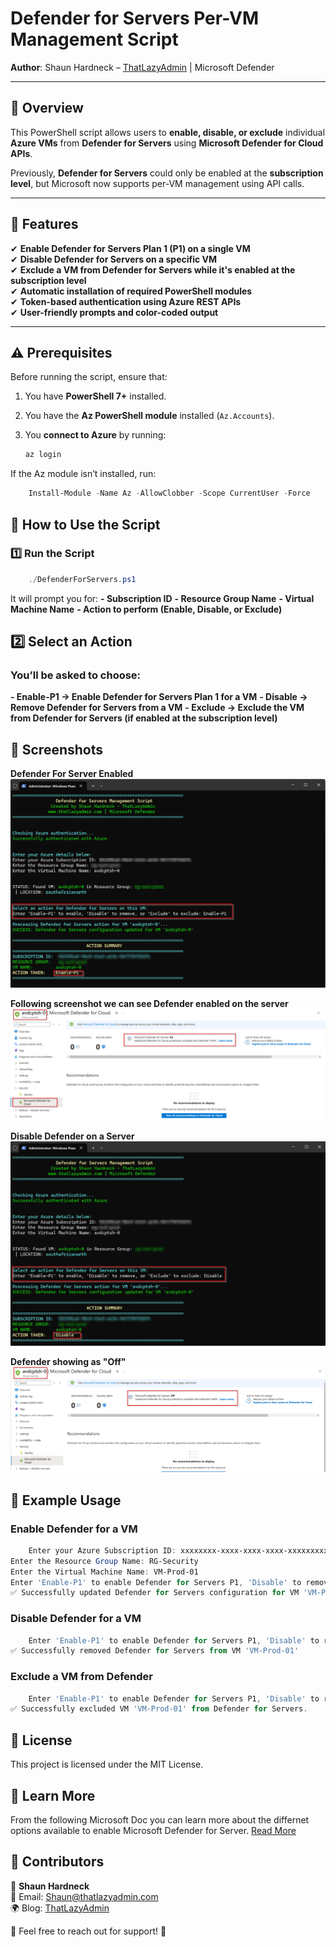 # Defender for Servers Per-VM Management Script

**Author**: Shaun Hardneck – [ThatLazyAdmin](https://www.thatlazyadmin.com) | Microsoft Defender 

---

## 📌 Overview

This PowerShell script allows users to **enable, disable, or exclude** individual **Azure VMs** from **Defender for Servers** using **Microsoft Defender for Cloud APIs**.

Previously, **Defender for Servers** could only be enabled at the **subscription level**, but Microsoft now supports per-VM management using API calls.

---

## 🚀 Features

✔ **Enable Defender for Servers Plan 1 (P1) on a single VM**  
✔ **Disable Defender for Servers on a specific VM**  
✔ **Exclude a VM from Defender for Servers while it's enabled at the subscription level**  
✔ **Automatic installation of required PowerShell modules**  
✔ **Token-based authentication using Azure REST APIs**  
✔ **User-friendly prompts and color-coded output**  

---

## ⚠ Prerequisites

Before running the script, ensure that:

1. You have **PowerShell 7+** installed.
2. You have the **Az PowerShell module** installed (`Az.Accounts`).
3. You **connect to Azure** by running:

   ```powershell
   az login
    ```
If the Az module isn’t installed, run:

```powershell
    Install-Module -Name Az -AllowClobber -Scope CurrentUser -Force
```

## 📌 How to Use the Script
### 1️⃣ Run the Script

```powershell
    ./DefenderForServers.ps1
```

It will prompt you for:
 **- Subscription ID**
 **- Resource Group Name**
 **- Virtual Machine Name**
 **- Action to perform (Enable, Disable, or Exclude)**

## 2️⃣ Select an Action
### You’ll be asked to choose:
**- Enable-P1 → Enable Defender for Servers Plan 1 for a VM**
**- Disable → Remove Defender for Servers from a VM**
**- Exclude → Exclude the VM from Defender for Servers (if enabled at the subscription level)**

## 📸 Screenshots

**Defender For Server Enabled**
![alt text](https://github.com/thatlazyadmin/DeathStarScriptHub/blob/main/Defender-For-Cloud/DefenderForServerIndividualEnablement/Enable-DefenderServerP1-01.png)

**Following screenshot we can see Defender enabled on the server**
![alt text](https://github.com/thatlazyadmin/DeathStarScriptHub/blob/main/Defender-For-Cloud/DefenderForServerIndividualEnablement/Enable-DefenderServerP1-02.png)

**Disable Defender on a Server**
![alt text](https://github.com/thatlazyadmin/DeathStarScriptHub/blob/main/Defender-For-Cloud/DefenderForServerIndividualEnablement/disable-DefenderforServerPerServer-01.png)

**Defender showing as "Off"**
![alt text](https://github.com/thatlazyadmin/DeathStarScriptHub/blob/main/Defender-For-Cloud/DefenderForServerIndividualEnablement/DefenderServer-Disabled-02.png)

## 📌 Example Usage
### Enable Defender for a VM

```powershell
    Enter your Azure Subscription ID: xxxxxxxx-xxxx-xxxx-xxxx-xxxxxxxxxxxx
Enter the Resource Group Name: RG-Security
Enter the Virtual Machine Name: VM-Prod-01
Enter 'Enable-P1' to enable Defender for Servers P1, 'Disable' to remove Defender protection, or 'Exclude' to exclude this VM if Defender is set at the subscription level: Enable-P1
✅ Successfully updated Defender for Servers configuration for VM 'VM-Prod-01'
```

### Disable Defender for a VM

```powershell
    Enter 'Enable-P1' to enable Defender for Servers P1, 'Disable' to remove Defender protection, or 'Exclude' to exclude this VM if Defender is set at the subscription level: Disable
✅ Successfully removed Defender for Servers from VM 'VM-Prod-01'
```

### Exclude a VM from Defender

```powershell
    Enter 'Enable-P1' to enable Defender for Servers P1, 'Disable' to remove Defender protection, or 'Exclude' to exclude this VM if Defender is set at the subscription level: Exclude
✅ Successfully excluded VM 'VM-Prod-01' from Defender for Servers.
```

## 📜 License

This project is licensed under the MIT License.

## 📜 Learn More

From the following Microsoft Doc you can learn more about the differnet options available to enable Microsoft Defender for Server.
[Read More](https://learn.microsoft.com/en-us/azure/defender-for-cloud/plan-defender-for-servers-select-plan)

## 📌 Contributors

👤 **Shaun Hardneck**  
📧 Email: [Shaun@thatlazyadmin.com](mailto:Shaun@thatlazyadmin.com)  
🌍 Blog: [ThatLazyAdmin](https://www.thatlazyadmin.com)  

🔗 Feel free to reach out for support! 🚀

